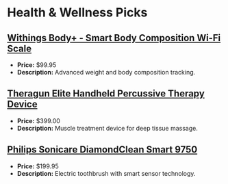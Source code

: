 # Health & Wellness Picks

## [Withings Body+ - Smart Body Composition Wi-Fi Scale](https://www.amazon.com/dp/B074VFY3QD?tag=mychanneld-20)
- **Price:** $99.95
- **Description:** Advanced weight and body composition tracking.

## [Theragun Elite Handheld Percussive Therapy Device](https://www.amazon.com/dp/B07N8YGR7R?tag=mychanneld-20)
- **Price:** $399.00
- **Description:** Muscle treatment device for deep tissue massage.

## [Philips Sonicare DiamondClean Smart 9750](https://www.amazon.com/dp/B07RFX7QY7?tag=mychanneld-20)
- **Price:** $199.95
- **Description:** Electric toothbrush with smart sensor technology.

